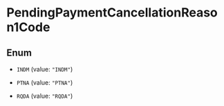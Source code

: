 
# PendingPaymentCancellationReason1Code

## Enum


* `INDM` (value: `"INDM"`)

* `PTNA` (value: `"PTNA"`)

* `RQDA` (value: `"RQDA"`)



